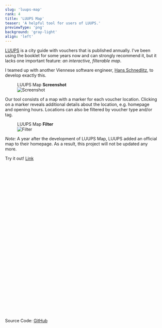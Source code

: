 ```yaml
---
slug: 'luups-map'
rank: 4
title: 'LUUPS Map'
teaser: 'A helpful tool for users of LUUPS.'
previewType: 'png'
background: 'gray-light'
align: 'left'
---
```


<a class="link" href="https://www.luups.net/">LUUPS</a> is a city guide with vouchers that is
published annually. I've been using the booklet for some years now and can strongly recommend
it, but it lacks one important feature: <em>an interactive, filterable map</em>.

I teamed up with another Viennese software engineer,
<a class="link" href="https://github.com/hschne">Hans&nbsp;Schnedlitz</a>,
to develop exactly this.

<figure>
<figcaption>LUUPS Map <strong>Screenshot</strong></figcaption>
<img src="portfolio/luups-map/map.png" alt="Screenshot"/>
</figure>

Our tool consists of a map with a marker for each voucher location. Clicking on a marker reveals
additional details about the location, e.g. homepage and opening hours. Locations can also be filtered
by voucher type and/or tag.


<figure class="right">
<figcaption>LUUPS Map <strong>Filter</strong></figcaption>
<img src="portfolio/luups-map/filter.png" alt="Filter"/>
</figure>

*Note:* A year after the development of LUUPS Map, LUUPS added an official map to their homepage. As a result,
this project will not be updated any more.


<span class="meta">Try it out!</span>
<a href="https://vouchermap.herokuapp.com/" class="link">Link
<svg viewBox="0 0 24 24" class="icon icon-inline"><use xlink:href="icons/sprite.svg#link"/></svg></a>

<span class="meta">Source Code:</span>
<a href="https://github.com/Team-LANS/luups-map" class="link">GitHub
<svg viewBox="0 0 24 24" class="icon icon-inline"><use xlink:href="icons/sprite.svg#link"/></svg></a>
